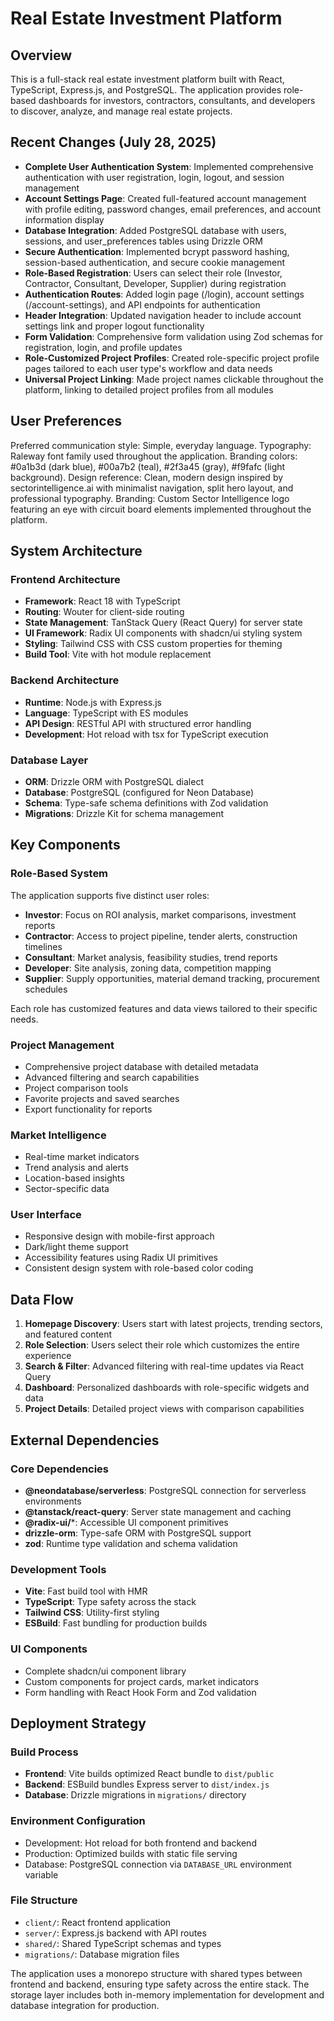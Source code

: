 # Real Estate Investment Platform

## Overview

This is a full-stack real estate investment platform built with React, TypeScript, Express.js, and PostgreSQL. The application provides role-based dashboards for investors, contractors, consultants, and developers to discover, analyze, and manage real estate projects.

## Recent Changes (July 28, 2025)

- **Complete User Authentication System**: Implemented comprehensive authentication with user registration, login, logout, and session management
- **Account Settings Page**: Created full-featured account management with profile editing, password changes, email preferences, and account information display
- **Database Integration**: Added PostgreSQL database with users, sessions, and user_preferences tables using Drizzle ORM
- **Secure Authentication**: Implemented bcrypt password hashing, session-based authentication, and secure cookie management
- **Role-Based Registration**: Users can select their role (Investor, Contractor, Consultant, Developer, Supplier) during registration
- **Authentication Routes**: Added login page (/login), account settings (/account-settings), and API endpoints for authentication
- **Header Integration**: Updated navigation header to include account settings link and proper logout functionality
- **Form Validation**: Comprehensive form validation using Zod schemas for registration, login, and profile updates
- **Role-Customized Project Profiles**: Created role-specific project profile pages tailored to each user type's workflow and data needs
- **Universal Project Linking**: Made project names clickable throughout the platform, linking to detailed project profiles from all modules

## User Preferences

Preferred communication style: Simple, everyday language.
Typography: Raleway font family used throughout the application.
Branding colors: #0a1b3d (dark blue), #00a7b2 (teal), #2f3a45 (gray), #f9fafc (light background).
Design reference: Clean, modern design inspired by sectorintelligence.ai with minimalist navigation, split hero layout, and professional typography.
Branding: Custom Sector Intelligence logo featuring an eye with circuit board elements implemented throughout the platform.

## System Architecture

### Frontend Architecture
- **Framework**: React 18 with TypeScript
- **Routing**: Wouter for client-side routing
- **State Management**: TanStack Query (React Query) for server state
- **UI Framework**: Radix UI components with shadcn/ui styling system
- **Styling**: Tailwind CSS with CSS custom properties for theming
- **Build Tool**: Vite with hot module replacement

### Backend Architecture
- **Runtime**: Node.js with Express.js
- **Language**: TypeScript with ES modules
- **API Design**: RESTful API with structured error handling
- **Development**: Hot reload with tsx for TypeScript execution

### Database Layer
- **ORM**: Drizzle ORM with PostgreSQL dialect
- **Database**: PostgreSQL (configured for Neon Database)
- **Schema**: Type-safe schema definitions with Zod validation
- **Migrations**: Drizzle Kit for schema management

## Key Components

### Role-Based System
The application supports five distinct user roles:
- **Investor**: Focus on ROI analysis, market comparisons, investment reports
- **Contractor**: Access to project pipeline, tender alerts, construction timelines
- **Consultant**: Market analysis, feasibility studies, trend reports
- **Developer**: Site analysis, zoning data, competition mapping
- **Supplier**: Supply opportunities, material demand tracking, procurement schedules

Each role has customized features and data views tailored to their specific needs.

### Project Management
- Comprehensive project database with detailed metadata
- Advanced filtering and search capabilities
- Project comparison tools
- Favorite projects and saved searches
- Export functionality for reports

### Market Intelligence
- Real-time market indicators
- Trend analysis and alerts
- Location-based insights
- Sector-specific data

### User Interface
- Responsive design with mobile-first approach
- Dark/light theme support
- Accessibility features using Radix UI primitives
- Consistent design system with role-based color coding

## Data Flow

1. **Homepage Discovery**: Users start with latest projects, trending sectors, and featured content
2. **Role Selection**: Users select their role which customizes the entire experience
3. **Search & Filter**: Advanced filtering with real-time updates via React Query
4. **Dashboard**: Personalized dashboards with role-specific widgets and data
5. **Project Details**: Detailed project views with comparison capabilities

## External Dependencies

### Core Dependencies
- **@neondatabase/serverless**: PostgreSQL connection for serverless environments
- **@tanstack/react-query**: Server state management and caching
- **@radix-ui/***: Accessible UI component primitives
- **drizzle-orm**: Type-safe ORM with PostgreSQL support
- **zod**: Runtime type validation and schema validation

### Development Tools
- **Vite**: Fast build tool with HMR
- **TypeScript**: Type safety across the stack
- **Tailwind CSS**: Utility-first styling
- **ESBuild**: Fast bundling for production builds

### UI Components
- Complete shadcn/ui component library
- Custom components for project cards, market indicators
- Form handling with React Hook Form and Zod validation

## Deployment Strategy

### Build Process
- **Frontend**: Vite builds optimized React bundle to `dist/public`
- **Backend**: ESBuild bundles Express server to `dist/index.js`
- **Database**: Drizzle migrations in `migrations/` directory

### Environment Configuration
- Development: Hot reload for both frontend and backend
- Production: Optimized builds with static file serving
- Database: PostgreSQL connection via `DATABASE_URL` environment variable

### File Structure
- `client/`: React frontend application
- `server/`: Express.js backend with API routes
- `shared/`: Shared TypeScript schemas and types
- `migrations/`: Database migration files

The application uses a monorepo structure with shared types between frontend and backend, ensuring type safety across the entire stack. The storage layer includes both in-memory implementation for development and database integration for production.